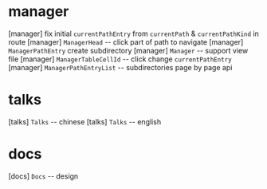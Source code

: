 # manager

[manager] fix initial `currentPathEntry` from `currentPath` & `currentPathKind` in route
[manager] `ManagerHead` -- click part of path to navigate
[manager] `ManagerPathEntry` create subdirectory
[manager] `Manager` -- support view file
[manager] `ManagerTableCellId` -- click change `currentPathEntry`
[manager] `ManagerPathEntryList` -- subdirectories page by page api

# talks

[talks] `Talks` -- chinese
[talks] `Talks` -- english

# docs

[docs] `Docs` -- design
